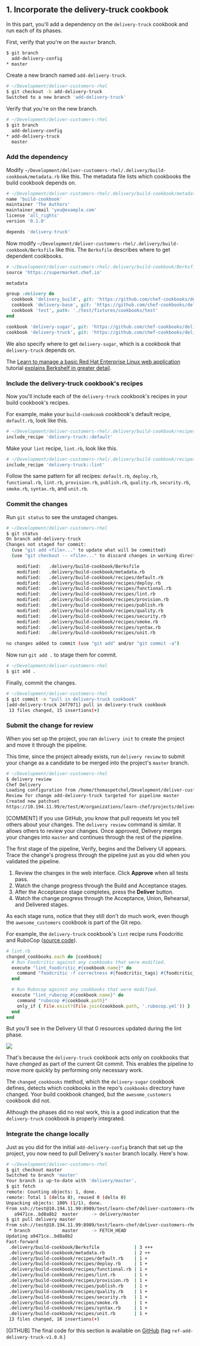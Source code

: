 ## 1. Incorporate the delivery-truck cookbook

In this part, you'll add a dependency on the `delivery-truck` cookbook and run each of its phases.

First, verify that you're on the `master` branch.

```bash
$ git branch
  add-delivery-config
* master
```

Create a new branch named `add-delivery-truck`.

```bash
# ~/Development/deliver-customers-rhel
$ git checkout -b add-delivery-truck
Switched to a new branch 'add-delivery-truck'
```

Verify that you're on the new branch.

```bash
# ~/Development/deliver-customers-rhel
$ git branch
  add-delivery-config
* add-delivery-truck
  master
```

### Add the dependency

Modify <code class="file-path">~/Development/deliver-customers-rhel/.delivery/build-cookbook/metadata.rb</code> like this. The metadata file lists which cookbooks the build cookbook depends on.

```ruby
# ~/Development/deliver-customers-rhel/.delivery/build-cookbook/metadata.rb
name 'build-cookbook'
maintainer 'The Authors'
maintainer_email 'you@example.com'
license 'all_rights'
version '0.1.0'

depends 'delivery-truck'
```

Now modify <code class="file-path">~/Development/deliver-customers-rhel/.delivery/build-cookbook/Berksfile</code> like this. The <code class="file-path">Berksfile</code> describes where to get dependent cookbooks.

```ruby
# ~/Development/deliver-customers-rhel/.delivery/build-cookbook/Berksfile
source 'https://supermarket.chef.io'

metadata

group :delivery do
  cookbook 'delivery_build', git: 'https://github.com/chef-cookbooks/delivery_build'
  cookbook 'delivery-base', git: 'https://github.com/chef-cookbooks/delivery-base'
  cookbook 'test', path: './test/fixtures/cookbooks/test'
end

cookbook 'delivery-sugar', git: 'https://github.com/chef-cookbooks/delivery-sugar'
cookbook 'delivery-truck', git: 'https://github.com/chef-cookbooks/delivery-truck'
```

We also specify where to get `delivery-sugar`, which is a cookbook that `delivery-truck` depends on.

The [Learn to manage a basic Red Hat Enterprise Linux web application](/manage-a-web-app/rhel) tutorial [explains Berkshelf in greater detail](/manage-a-web-app/rhel/apply-and-verify-your-web-server-configuration).

### Include the delivery-truck cookbook's recipes

Now you'll include each of the `delivery-truck` cookbook's recipes in your build cookbook's recipes.

For example, make your `build-cookcook` cookbook's default recipe, <code class="file-path">default.rb</code>, look like this.

```ruby
# ~/Development/deliver-customers-rhel/.delivery/build-cookbook/recipes/default.rb
include_recipe 'delivery-truck::default'
```

Make your `lint` recipe, <code class="file-path">lint.rb</code>, look like this.

```ruby
# ~/Development/deliver-customers-rhel/.delivery/build-cookbook/recipes/lint.rb
include_recipe 'delivery-truck::lint'
```

Follow the same pattern for all recipes: <code class="file-path">default.rb</code>, <code class="file-path">deploy.rb</code>, <code class="file-path">functional.rb</code>, <code class="file-path">lint.rb</code>, <code class="file-path">provision.rb</code>, <code class="file-path">publish.rb</code>, <code class="file-path">quality.rb</code>, <code class="file-path">security.rb</code>, <code class="file-path">smoke.rb</code>, <code class="file-path">syntax.rb</code>, and <code class="file-path">unit.rb</code>.

### Commit the changes

Run `git status` to see the unstaged changes.

```bash
# ~/Development/deliver-customers-rhel
$ git status
On branch add-delivery-truck
Changes not staged for commit:
  (use "git add <file>..." to update what will be committed)
  (use "git checkout -- <file>..." to discard changes in working directory)

	modified:   .delivery/build-cookbook/Berksfile
	modified:   .delivery/build-cookbook/metadata.rb
	modified:   .delivery/build-cookbook/recipes/default.rb
	modified:   .delivery/build-cookbook/recipes/deploy.rb
	modified:   .delivery/build-cookbook/recipes/functional.rb
	modified:   .delivery/build-cookbook/recipes/lint.rb
	modified:   .delivery/build-cookbook/recipes/provision.rb
	modified:   .delivery/build-cookbook/recipes/publish.rb
	modified:   .delivery/build-cookbook/recipes/quality.rb
	modified:   .delivery/build-cookbook/recipes/security.rb
	modified:   .delivery/build-cookbook/recipes/smoke.rb
	modified:   .delivery/build-cookbook/recipes/syntax.rb
	modified:   .delivery/build-cookbook/recipes/unit.rb

no changes added to commit (use "git add" and/or "git commit -a")
```

Now run `git add .` to stage them for commit.

```bash
# ~/Development/deliver-customers-rhel
$ git add .
```

Finally, commit the changes.

```bash
# ~/Development/deliver-customers-rhel
$ git commit -m "pull in delivery-truck cookbook"
[add-delivery-truck 24f7971] pull in delivery-truck cookbook
 13 files changed, 15 insertions(+)
```

### Submit the change for review

When you set up the project, you ran `delivery init` to create the project and move it through the pipeline.

This time, since the project already exists, run `delivery review` to submit your change as a candidate to be merged into the project's `master` branch.

```bash
# ~/Development/deliver-customers-rhel
$ delivery review
Chef Delivery
Loading configuration from /home/thomaspetchel/Development/deliver-customers-rhel
Review for change add-delivery-truck targeted for pipeline master
Created new patchset
https://10.194.11.99/e/test/#/organizations/learn-chef/projects/deliver-customers-rhel/changes/a09401ca-4e39-48e4-96d7-23ed1631f9e0
```

[COMMENT] If you use GitHub, you know that pull requests let you tell others about your changes. The `delivery review` command is similar. It allows others to review your changes. Once approved, Delivery merges your changes into `master` and continues through the rest of the pipeline.

The first stage of the pipeline, Verify, begins and the Delivery UI appears. Trace the change's progress through the pipeline just as you did when you validated the pipeline.

1. Review the changes in the web interface. Click **Approve** when all tests pass.
1. Watch the change progress through the Build and Acceptance stages.
1. After the Acceptance stage completes, press the **Deliver** button.
1. Watch the change progress through the Acceptance, Union, Rehearsal, and Delivered stages.

As each stage runs, notice that they still don't do much work, even though the `awesome_customers` cookbook is part of the Git repo.

For example, the `delivery-truck` cookbook's `lint` recipe runs Foodcritic and RuboCop ([source code](https://github.com/chef-cookbooks/delivery-truck/blob/master/recipes/lint.rb)).

```ruby
# lint.rb
changed_cookbooks.each do |cookbook|
  # Run Foodcritic against any cookbooks that were modified.
  execute "lint_foodcritic_#{cookbook.name}" do
    command "foodcritic -f correctness #{foodcritic_tags} #{foodcritic_excludes} #{cookbook.path}"
  end

  # Run Rubocop against any cookbooks that were modified.
  execute "lint_rubocop_#{cookbook.name}" do
    command "rubocop #{cookbook.path}"
    only_if { File.exist?(File.join(cookbook.path, '.rubocop.yml')) }
  end
end
```

But you'll see in the Delivery UI that 0 resources updated during the lint phase.

![](delivery/lint-no-action.png)

That's because the `delivery-truck` cookbook acts only on cookbooks that have _changed_ as part of the current Git commit. This enables the pipeline to move more quickly by performing only necessary work.

The `changed_cookbooks` method, which the `delivery-sugar` cookbook defines, detects which cookbooks in the repo's <code class="file-path">cookbooks</code> directory have changed. Your build cookbook changed, but the `awesome_customers` cookbook did not.

Although the phases did no real work, this is a good indication that the `delivery-truck` cookbook is properly integrated.

### Integrate the change locally

Just as you did for the initial `add-delivery-config` branch that set up the project, you now need to pull Delivery's `master` branch locally. Here's how.

```bash
# ~/Development/deliver-customers-rhel
$ git checkout master
Switched to branch 'master'
Your branch is up-to-date with 'delivery/master'.
$ git fetch
remote: Counting objects: 1, done.
remote: Total 1 (delta 0), reused 0 (delta 0)
Unpacking objects: 100% (1/1), done.
From ssh://test@10.194.11.99:8989/test/learn-chef/deliver-customers-rhel
   a9471ce..bd8a8b2  master     -> delivery/master
$ git pull delivery master
From ssh://test@10.194.11.99:8989/test/learn-chef/deliver-customers-rhel
 * branch            master     -> FETCH_HEAD
Updating a9471ce..bd8a8b2
Fast-forward
 .delivery/build-cookbook/Berksfile             | 3 +++
 .delivery/build-cookbook/metadata.rb           | 2 ++
 .delivery/build-cookbook/recipes/default.rb    | 1 +
 .delivery/build-cookbook/recipes/deploy.rb     | 1 +
 .delivery/build-cookbook/recipes/functional.rb | 1 +
 .delivery/build-cookbook/recipes/lint.rb       | 1 +
 .delivery/build-cookbook/recipes/provision.rb  | 1 +
 .delivery/build-cookbook/recipes/publish.rb    | 1 +
 .delivery/build-cookbook/recipes/quality.rb    | 1 +
 .delivery/build-cookbook/recipes/security.rb   | 1 +
 .delivery/build-cookbook/recipes/smoke.rb      | 1 +
 .delivery/build-cookbook/recipes/syntax.rb     | 1 +
 .delivery/build-cookbook/recipes/unit.rb       | 1 +
 13 files changed, 16 insertions(+)
```

[GITHUB] The final code for this section is available on [GitHub](https://github.com/learn-chef/deliver-customers-rhel/tree/ref-add-delivery-truck-v1.0.0) (tag `ref-add-delivery-truck-v1.0.0`.)
